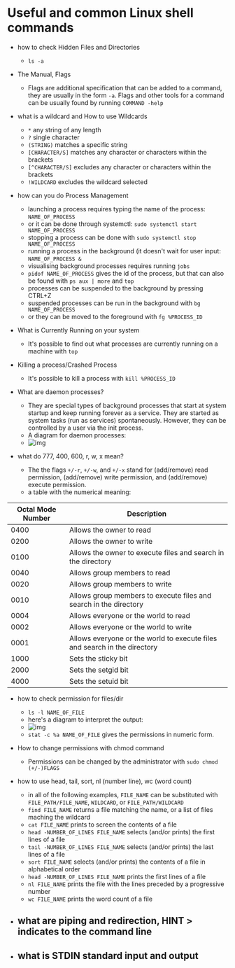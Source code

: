 # Useful and common Linux shell commands

- how to check Hidden Files and Directories
	- `ls -a`

- The Manual, Flags
	- Flags are additional specification that can be added to a command, they are usually in the form `-a`. Flags and other tools for a command can be usually found by running `COMMAND -help`

- what is a wildcard and How to use Wildcards
	- `*` any string of any length
	- `?` single character
	- `(STRING)` matches a specific string
	- `[CHARACTER/S]` matches any character or characters within the brackets
	- `[^CHARACTER/S]` excludes any character or characters within the brackets
	- `!WILDCARD` excludes the wildcard selected

- how can you do Process Management
	- launching a process requires typing the name of the process: `NAME_OF_PROCESS`
	- or it can be done through systemctl: `sudo systemctl start NAME_OF_PROCESS`
	- stopping a process can be done with `sudo systemctl stop NAME_OF_PROCESS`
	- running a process in the background (it doesn't wait for user input: `NAME_OF_PROCESS &`
	- visualising background processes requires running `jobs`
	- `pidof NAME_OF_PROCESS` gives the id of the process, but that can also be found with `ps aux | more` and `top` 
	- processes can be suspended to the background by pressing CTRL+Z
	- suspended processes can be run in the background with `bg NAME_OF_PROCESS`
	- or they can be moved to the foreground with `fg %PROCESS_ID`

- What is Currently Running on your system
	- It's possible to find out what processes are currently running on a machine with `top`

- Killing a process/Crashed Process
	- It's possible to kill a process with `kill %PROCESS_ID`
	
- What are daemon processes?
	- They are special types of background processes that start at system startup and keep running forever as a service. They are started as system tasks (run as services) spontaneously. However, they can be controlled by a user via the init process.
	- A diagram for daemon processes:
	- ![img](https://www.tecmint.com/wp-content/uploads/2017/03/ProcessState.png)
	
- what do 777, 400, 600, r, w, x mean?
	- The the flags `+/-r`, `+/-w`, and `+/-x` stand for (add/remove) read permission, (add/remove) write permission, and (add/remove) execute permission.
	- a table with the numerical meaning:

| Octal Mode Number | Description |
| ----- 			| ------ |
| 0400 | Allows the owner to read |
| 0200 | Allows the owner to write |
| 0100 | Allows the owner to execute files and search in the directory |
| 0040 | Allows group members to read |
| 0020 | Allows group members to write |
| 0010 | Allows group members to execute files and search in the directory |
| 0004 | Allows everyone or the world to read |
| 0002 | Allows everyone or the world to write |
| 0001 | Allows everyone or the world to execute files and search in the directory |
| 1000 | Sets the sticky bit |
| 2000 | Sets the setgid bit |
| 4000 | Sets the setuid bit |

- how to check permission for files/dir
	- `ls -l NAME_OF_FILE`
	- here's a diagram to interpret the output:
	- ![img](https://i.imgur.com/enB6IAY.jpg)
	- `stat -c %a NAME_OF_FILE` gives the permissions in numeric form.

- How to change permissions with chmod command
	- Permissions can be changed by the administrator with `sudo chmod (+/-)FLAGS`

- how to use head, tail, sort, nl (number line), wc (word count)
	- in all of the following examples, `FILE_NAME` can be substituted with `FILE_PATH/FILE_NAME`, `WILDCARD`, or `FILE_PATH/WILDCARD`
	- `find FILE_NAME` returns a file matching the name, or a list of files maching the wildcard
	- `cat FILE_NAME` prints to screen the contents of a file
	- `head -NUMBER_OF_LINES FILE_NAME` selects (and/or prints) the first lines of a file
	- `tail -NUMBER_OF_LINES FILE_NAME` selects (and/or prints) the last lines of a file
	- `sort FILE_NAME` selects (and/or prints) the contents of a file in alphabetical order
	- `head -NUMBER_OF_LINES FILE_NAME` prints the first lines of a file
	- `nl FILE_NAME` prints the file with the lines preceded by a progressive number
	- `wc FILE_NAME` prints the word count of a file

- what are piping and redirection, HINT > indicates to the command line
	- 

- what is STDIN standard input and output
	-

